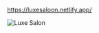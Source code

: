 https://luxesaloon.netlify.app/

![Luxe Salon](https://github.com/gdutralagares/luxe-saloon/assets/61439293/bd9b6028-75fb-4f80-9ed0-fbff12598183)

